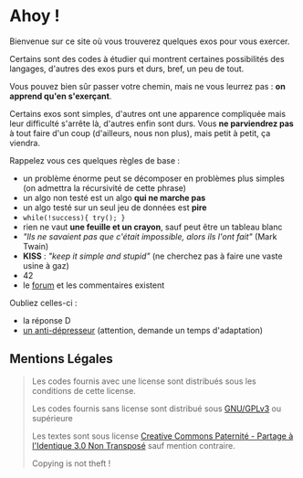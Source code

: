 # Ahoy !

Bienvenue sur ce site où vous trouverez quelques exos pour vous exercer.

Certains sont des codes à étudier qui montrent certaines possibilités des langages, d'autres des exos purs et durs, bref, un peu de tout.

Vous pouvez bien sûr passer votre chemin, mais ne vous leurrez pas : __on apprend qu'en s'exerçant__.

Certains exos sont simples, d'autres ont une apparence compliquée mais leur difficulté s'arrête là, d'autres enfin sont durs.
Vous __ne parviendrez pas__ à tout faire d'un coup (d'ailleurs, nous non plus), mais petit à petit, ça viendra.

Rappelez vous ces quelques règles de base :

- un problème énorme peut se décomposer en problèmes plus simples (on admettra la récursivité de cette phrase)
- un algo non testé est un algo __qui ne marche pas__
- un algo testé sur un seul jeu de données est __pire__
- `while(!success){ try(); }`
- rien ne vaut __une feuille et un crayon__, sauf peut être un tableau blanc
- _"Ils ne savaient pas que c'était impossible, alors ils l'ont fait"_ (Mark Twain)
- __KISS__ : _"keep it simple and stupid"_ (ne cherchez pas à faire une vaste usine à gaz)
- 42
- le [forum](http://spi2011.fr) et les commentaires existent


Oubliez celles-ci :

- la réponse D
- [un anti-dépresseur](http://nyan.cat) (attention, demande un temps d'adaptation)

## Mentions Légales

> Les codes fournis avec une license sont distribués sous les conditions de cette license.
> 
> Les codes fournis sans license sont distribué sous [GNU/GPLv3](http://www.gnu.org/licenses/gpl.html) ou supérieure
> 
> Les textes sont sous license [Creative Commons Paternité - Partage à l'Identique 3.0 Non Transposé](http://creativecommons.org/licenses/by-sa/3.0/) sauf mention contraire.
> 
> Copying is not theft !

